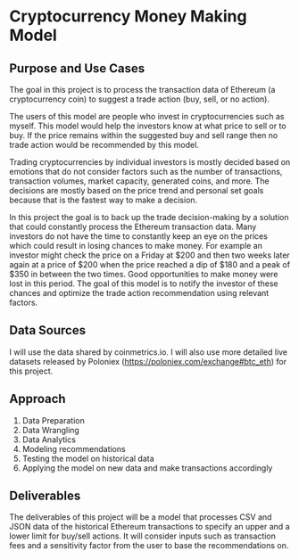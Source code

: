 # Cryptocurrency Money Making Model

## Purpose and Use Cases

The goal in this project is to process the transaction data of Ethereum (a cryptocurrency coin) to suggest a trade action (buy, sell, or no action). 

The users of this model are people who invest in cryptocurrencies such as myself. This model would help the investors know at what price to sell or to buy. If the price remains within the suggested buy and sell range then no trade action would be recommended by this model. 

Trading cryptocurrencies by individual investors is mostly decided based on emotions that do not consider factors such as the number of transactions, transaction volumes, market capacity, generated coins, and more. The decisions are mostly based on the price trend and personal set goals because that is the fastest way to make a decision. 

In this project the goal is to back up the trade decision-making by a solution that could constantly process the Ethereum transaction data. Many investors do not have the time to constantly keep an eye on the prices which could result in losing chances to make money. For example an investor might check the price on a Friday at $200 and then two weeks later again at a price of $200 when the price reached a dip of $180 and a peak of $350 in between the two times. Good opportunities to make money were lost in this period. The goal of this model is to notify the investor of these chances and optimize the trade action recommendation using relevant factors.

## Data Sources

I will use the data shared by coinmetrics.io. I will also use more detailed live datasets released by Poloniex (https://poloniex.com/exchange#btc_eth) for this project.

## Approach

1. Data Preparation
2. Data Wrangling
3. Data Analytics
4. Modeling recommendations 
5. Testing the model on historical data
6. Applying the model on new data and make transactions accordingly 

## Deliverables

The deliverables of this project will be a model that processes CSV and JSON data of the historical Ethereum transactions to specify an upper and a lower limit for buy/sell actions. It will consider inputs such as transaction fees and a sensitivity factor from the user to base the recommendations on. 

